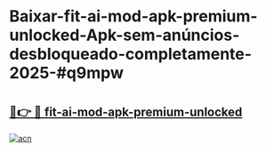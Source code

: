 # Baixar-fit-ai-mod-apk-premium-unlocked-Apk-sem-anúncios-desbloqueado-completamente-2025-#q9mpw

# <h2><a href="https://ainizakaria.my?title=fit-ai-mod-apk-premium-unlocked&ref=24M">🔗👉 🔴 fit-ai-mod-apk-premium-unlocked</a></h2>

[![acn](https://github.com/user-attachments/assets/0f9c940e-d8b0-45ae-aac7-cd30a18b3e1c)](https://ainizakaria.my?title=fit-ai-mod-apk-premium-unlocked&ref=24M)

